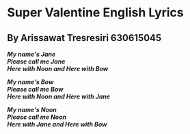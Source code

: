 # Super Valentine English Lyrics
## By Arissawat Tresresiri 630615045

__*My name's Jane     
Please call me Jane     
Here with Noon and Here with Bow*__    

__*My name's Bow   
Please call me Bow    
Here with Noon and Here with Jane*__    

__*My name's Noon    
Please call me Noon    
Here with Jane and Here with Bow*__    

